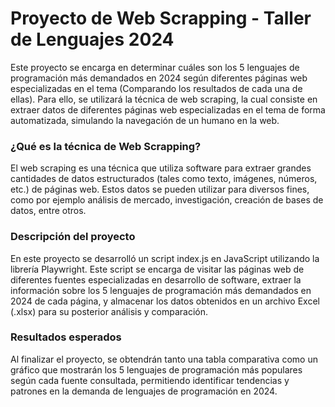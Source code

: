 # Proyecto de Web Scrapping - Taller de Lenguajes 2024

Este proyecto se encarga en determinar cuáles son los 5 lenguajes de programación más demandados en 2024 según diferentes páginas web especializadas en el tema (Comparando los resultados de cada una de ellas). Para ello, se utilizará la técnica de web scraping, la cual consiste en extraer datos de diferentes páginas web especializadas en el tema de forma automatizada, simulando la navegación de un humano en la web.

### ¿Qué es la técnica de Web Scrapping?
El web scraping es una técnica que utiliza software para extraer grandes cantidades de datos estructurados (tales como texto, imágenes, números, etc.) de páginas web. Estos datos se pueden utilizar para diversos fines, como por ejemplo análisis de mercado, investigación, creación de bases de datos, entre otros.

### Descripción del proyecto
En este proyecto se desarrolló un script index.js en JavaScript utilizando la librería Playwright. Este script se encarga de visitar las páginas web de diferentes fuentes especializadas en desarrollo de software, extraer la información sobre los 5 lenguajes de programación más demandados en 2024 de cada página, y almacenar los datos obtenidos en un archivo Excel (.xlsx) para su posterior análisis y comparación.

### Resultados esperados
Al finalizar el proyecto, se obtendrán tanto una tabla comparativa como un gráfico que mostrarán los 5 lenguajes de programación más populares según cada fuente consultada, permitiendo identificar tendencias y patrones en la demanda de lenguajes de programación en 2024.